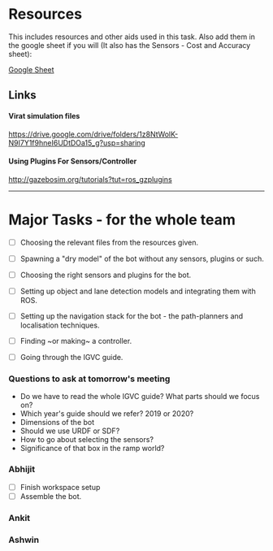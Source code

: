 # Resources
This includes resources and other aids used in this task. 
Also add them in the google sheet if you will (It also has the Sensors - Cost and Accuracy sheet):

[Google Sheet](https://docs.google.com/spreadsheets/d/1677pbPVrC0k_S-_Ag4LNA7e_MAPI6DYkt85SMPdUM4o/edit?usp=sharing)

Links
-----

#### Virat simulation files
https://drive.google.com/drive/folders/1z8NtWolK-N9I7Y1f9hneI6UDtDOa15_g?usp=sharing
#### Using Plugins For Sensors/Controller
http://gazebosim.org/tutorials?tut=ros_gzplugins

------

# Major Tasks - for the whole team

- [ ] Choosing the relevant files from the resources given.
- [ ] Spawning a "dry model" of the bot without any sensors, plugins or such.
- [ ] Choosing the right sensors and plugins for the bot.
- [ ] Setting up object and lane detection models and integrating them with ROS.
- [ ] Setting up the navigation stack for the bot - the path-planners and localisation techniques.
- [ ] Finding ~or making~ a controller.  

- [ ] Going through the IGVC guide. 

### Questions to ask at tomorrow's meeting  

- Do we have to read the whole IGVC guide? What parts should we focus on?
- Which year's guide should we refer? 2019 or 2020?
- Dimensions of the bot
- Should we use URDF or SDF?
- How to go about selecting the sensors?
- Significance of that box in the ramp world?



### Abhijit
- [ ] Finish workspace setup
- [ ] Assemble the bot.

### Ankit

### Ashwin
